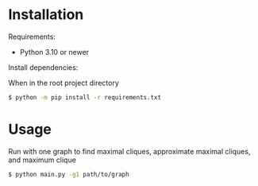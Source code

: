 # Installation
Requirements:
* Python 3.10 or newer

Install dependencies:

When in the root project directory
```bash
$ python -m pip install -r requirements.txt
```

# Usage
Run with one graph to find maximal cliques, approximate maximal cliques, and maximum clique
```bash
$ python main.py -g1 path/to/graph
```

